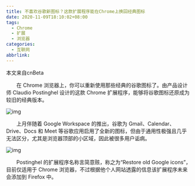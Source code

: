 ```yaml
---
title: 不喜欢谷歌新图标？这款扩展程序能在Chrome上换回经典图标
date: 2020-11-09T18:10:02+08:00
tags:
  - Chrome
  - 扩展
  - 浏览器
categories:
  - 互联网
abbrlink:
---
```


本文来自cnBeta

　　在 Chrome 浏览器上，你可以重新使用那些经典的谷歌图标了。由产品设计师 Claudio Postinghel 设计的这款 Chrome 扩展程序，能够将谷歌图标还原成为较旧的经典版本。

![img](https://cdn.jsdelivr.net/gh/yakeing/Documentation@main/Hexo/images/4f2b-kcpxnwv3889941.jpg)

　　上月伴随着 Google Workspace 的推出，谷歌为 Gmail、Calendar、Drive、Docs 和 Meet 等谷歌应用启用了全新的图标，但由于通用性极强且几乎无法区分，尤其是浏览器顶部的小区域，因此被很多用户诟病。

![img](https://cdn.jsdelivr.net/gh/yakeing/Documentation@main/Hexo/images/a32c-kcpxnwv3889942.jpg)

　　Postinghel 的扩展程序名称言简意赅，称之为“Restore old Google icons”，目前仅适用于 Chrome 浏览器，不过根据他个人网站透露的信息该扩展程序未来会添加到 Firefox 中。